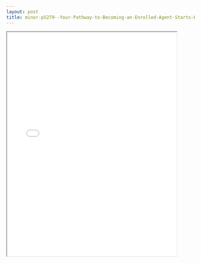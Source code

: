 ```yaml
---
layout: post
title: minor-p5279--Your-Pathway-to-Becoming-an-Enrolled-Agent-Starts-Here
---
```


<div class="pdf-container">
<iframe src="/ea/assets/pdfs/minor-p5279--Your-Pathway-to-Becoming-an-Enrolled-Agent-Starts-Here.pdf" height="600" width="90%" allowFullScreen="true"></iframe>
</div>

